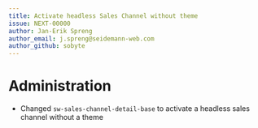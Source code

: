 ```yaml
---
title: Activate headless Sales Channel without theme
issue: NEXT-00000
author: Jan-Erik Spreng
author_email: j.spreng@seidemann-web.com
author_github: sobyte
---
```

# Administration
* Changed `sw-sales-channel-detail-base` to activate a headless sales channel without a theme
